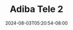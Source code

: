 --- 
title: "Adiba Tele 2"
description: "streaming  video bokep Adiba Tele 2   video full baru"
date: 2024-08-03T05:20:54-08:00
file_code: "8mz6pk7wcm26"
draft: false
cover: "zqezc0khwy2pqz4g.jpg"
tags: ["Adiba", "Tele", "bokep-indo", "bokep-viral", "bokep-ig"]
length: 325
fld_id: "1483867"
foldername: "Adiba"
categories: ["Adiba"]
views: 0
---